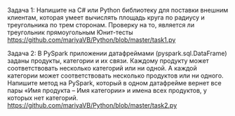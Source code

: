 Задача 1:
Напишите на C# или Python библиотеку для поставки внешним клиентам, которая умеет вычислять площадь круга по радиусу
и треугольника по трем сторонам.
Проверку на то, является ли треугольник прямоугольным
Юнит-тесты
https://github.com/mariyaVB/Python/blob/master/task1.py

Задача 2:
В PySpark приложении датафреймами (pyspark.sql.DataFrame) заданы продукты, категории и их связи.
Каждому продукту может соответствовать несколько категорий или ни одной. А каждой категории может соответствовать
несколько продуктов или ни одного. Напишите метод на PySpark, который в одном датафрейме вернет все пары
«Имя продукта – Имя категории» и имена всех продуктов, у которых нет категорий.
https://github.com/mariyaVB/Python/blob/master/task2.py

